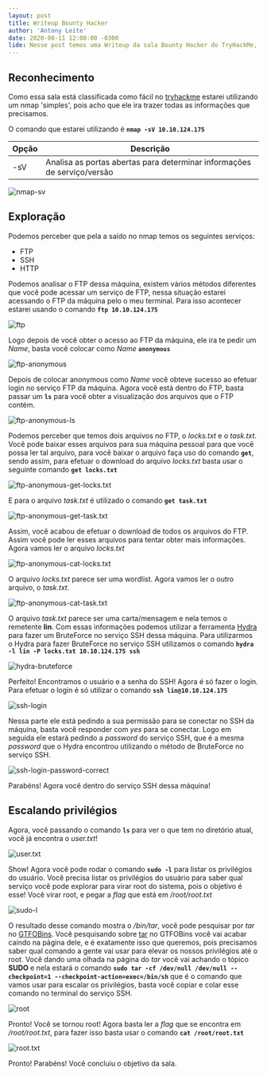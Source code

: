 ```yaml
---
layout: post
title: Writeup Bounty Hacker
author: 'Antony Leite'
date: 2020-08-11 12:00:00 -0300
lide: Nesse post temos uma Writeup da sala Bounty Hacker do TryHackMe, que explora o uso dos serviços FTP, SSH, HTTP, onde é necessário o uso das ferramentas Nmap e Hydra juntamente do método de BruteForce, e também nessa sala utilizamos o TAR para efetuar o escalamento de privilégios.
---
```


## Reconhecimento

Como essa sala está classificada como fácil no [tryhackme](https://tryhackme.com/) estarei utilizando um nmap 'simples', pois acho que ele ira trazer todas as informações que precisamos.

O comando que estarei utilizando é **`nmap -sV 10.10.124.175`**

<table class="table">
  <thead>
    <tr>
      <th scope="col">Opção</th>
      <th scope="col">Descrição</th>
    </tr>
  </thead>
  <tbody>
    <tr>
      <td>-sV</td>
      <td>Analisa as portas abertas para determinar informações de serviço/versão</td>
    </tr>
  </tbody>
</table>

![nmap-sv](https://i.imgur.com/Vzdzp6e.png)

## Exploração

Podemos perceber que pela a saído no nmap temos os seguintes serviços:

- FTP
- SSH
- HTTP

Podemos analisar o FTP dessa máquina, existem vários métodos diferentes que você pode acessar um serviço de FTP, nessa situação estarei acessando o FTP da máquina pelo o meu terminal. Para isso acontecer estarei usando o comando **`ftp 10.10.124.175`**

![ftp](https://i.imgur.com/oMxegzT.png)

Logo depois de você obter o acesso ao FTP da máquina, ele ira te pedir um *Name*, basta você colocar como *Name*  **`anonymous`**

![ftp-anonymous](https://i.imgur.com/oIqYwTL.png)

Depois de colocar anonymous como *Name* você obteve sucesso ao efetuar login no serviço FTP da máquina. Agora você está dentro do FTP, basta passar um **`ls`** para você obter a visualização dos arquivos que o FTP contém.

![ftp-anonymous-ls](https://i.imgur.com/qWuREbW.png)

Podemos perceber que temos dois arquivos no FTP, o *locks.txt* e o *task.txt*. Você pode baixar esses arquivos para sua máquina pessoal para que você possa ler tal arquivo, para você baixar o arquivo faça uso do comando **`get`**, sendo assim, para efetuar o download do arquivo *locks.txt* basta usar o seguinte comando **`get locks.txt`**

![ftp-anonymous-get-locks.txt](https://i.imgur.com/9NgiVa0.png)

E para o arquivo *task.txt* é utilizado o comando **`get task.txt`**

![ftp-anonymous-get-task.txt](https://i.imgur.com/vwUVE2Q.png)

Assim, você acabou de efetuar o download de todos os arquivos do FTP. Assim você pode ler esses arquivos para tentar obter mais informações. Agora vamos ler o arquivo *locks.txt*

![ftp-anonymous-cat-locks.txt](https://i.imgur.com/7TcgUDI.png)

O arquivo *locks.txt* parece ser uma wordlist. Agora vamos ler o outro arquivo, o *task.txt*.

![ftp-anonymous-cat-task.txt](https://i.imgur.com/OhgVO1Q.png)

O arquivo *task.txt* parece ser uma carta/mensagem e nela temos o remetente **lin**. Com essas informações podemos utilizar a ferramenta [Hydra](https://initone.com.br/HydraBruteForce/) para fazer um BruteForce no serviço SSH dessa máquina.
Para utilizarmos o Hydra para fazer BruteForce no serviço SSH utilizamos o comando **`hydra -l lin -P locks.txt 10.10.124.175 ssh`** 

![hydra-bruteforce](https://i.imgur.com/Lg4kxgS.png)

Perfeito! Encontramos o usuário e a senha do SSH! Agora é só fazer o login. Para efetuar o login é só utilizar o comando **`ssh lin@10.10.124.175`**

![ssh-login](https://i.imgur.com/yExFBaZ.png)

Nessa parte ele está pedindo a sua permissão para se conectar no SSH da máquina, basta você responder com *yes* para se conectar. Logo em seguida ele estará pedindo a *password* do serviço SSH, que é a mesma *password* que o Hydra encontrou utilizando o método de BruteForce no serviço SSH.

![ssh-login-password-correct](https://i.imgur.com/Z74kPkK.png)

Parabéns! Agora você dentro do serviço SSH dessa máquina!

## Escalando privilégios

Agora, você passando o comando **`ls`** para ver o que tem no diretório atual, você já encontra o *user.txt*!

![user.txt](https://i.imgur.com/Dv2AIvT.png)

Show! Agora você pode rodar o comando **`sudo -l`** para listar os privilégios do usuário. Você precisa listar os privilégios do usuário para saber qual serviço você pode explorar para virar root do sistema, pois o objetivo é esse! Você virar root, e pegar a *flag* que está em */root/root.txt*

![sudo-l](https://i.imgur.com/EGM6TEp.png)

O resultado desse comando mostra o */bin/tar*, você pode pesquisar por *tar* no [GTFOBins](https://gtfobins.github.io/).
Você pesquisando sobre [tar](https://gtfobins.github.io/gtfobins/tar/) no GTFOBins você vai acabar caindo na página dele, e é exatamente isso que queremos, pois precisamos saber qual comando a gente vai usar para elevar os nossos privilégios até o root. Você dando uma olhada na página do *tar* você vai achando o tópico **SUDO** e nela estará o comando **`sudo tar -cf /dev/null /dev/null --checkpoint=1 --checkpoint-action=exec=/bin/sh`** que é o comando que vamos usar para escalar os privilégios, basta você copiar e colar esse comando no terminal do serviço SSH.

![root](https://i.imgur.com/63jLuG3.png)

Pronto! Você se tornou root! Agora basta ler a *flag* que se encontra em */root/root.txt*, para fazer isso basta usar o comando **`cat /root/root.txt`**

![root.txt](https://i.imgur.com/OuDTlnW.png)

Pronto! Parabéns! Você concluiu o objetivo da sala.
